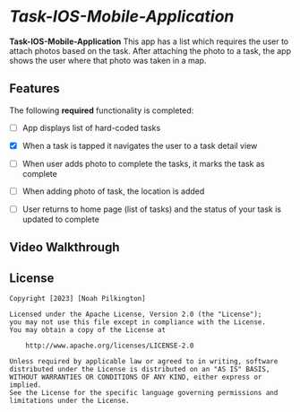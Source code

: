 
# *Task-IOS-Mobile-Application*


**Task-IOS-Mobile-Application** 
This app has a list which requires the user to attach photos based on the task. After attaching the photo to a task, the app shows the user where that photo was taken in a map.

## Features

The following **required** functionality is completed:

- [ ] App displays list of hard-coded tasks
- [x] When a task is tapped it navigates the user to a task detail view
- [ ] When user adds photo to complete the tasks, it marks the task as complete
- [ ] When adding photo of task, the location is added
- [ ] User returns to home page (list of tasks) and the status of your task is updated to complete


## Video Walkthrough

## License

    Copyright [2023] [Noah Pilkington]

    Licensed under the Apache License, Version 2.0 (the "License");
    you may not use this file except in compliance with the License.
    You may obtain a copy of the License at

        http://www.apache.org/licenses/LICENSE-2.0

    Unless required by applicable law or agreed to in writing, software
    distributed under the License is distributed on an "AS IS" BASIS,
    WITHOUT WARRANTIES OR CONDITIONS OF ANY KIND, either express or implied.
    See the License for the specific language governing permissions and
    limitations under the License.
